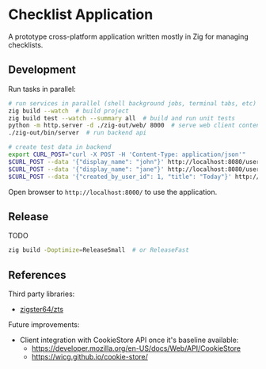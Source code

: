 # Checklist Application

A prototype cross-platform application written mostly in Zig for managing checklists.

## Development

Run tasks in parallel:

```bash
# run services in parallel (shell background jobs, terminal tabs, etc)
zig build --watch  # build project
zig build test --watch --summary all  # build and run unit tests
python -m http.server -d ./zig-out/web/ 8000  # serve web client content
./zig-out/bin/server  # run backend api

# create test data in backend
export CURL_POST="curl -X POST -H 'Content-Type: application/json'"
$CURL_POST --data '{"display_name": "john"}' http://localhost:8080/user
$CURL_POST --data '{"display_name": "jane"}' http://localhost:8080/user
$CURL_POST --data '{"created_by_user_id": 1, "title": "Today"}' http://localhost:8080/checklist
```

Open browser to `http://localhost:8000/` to use the application.

## Release

TODO

```bash
zig build -Doptimize=ReleaseSmall  # or ReleaseFast
```

## References

Third party libraries:

* [zigster64/zts](https://github.com/zigster64/zts)

Future improvements:

* Client integration with CookieStore API once it's baseline available:
  * https://developer.mozilla.org/en-US/docs/Web/API/CookieStore
  * https://wicg.github.io/cookie-store/
